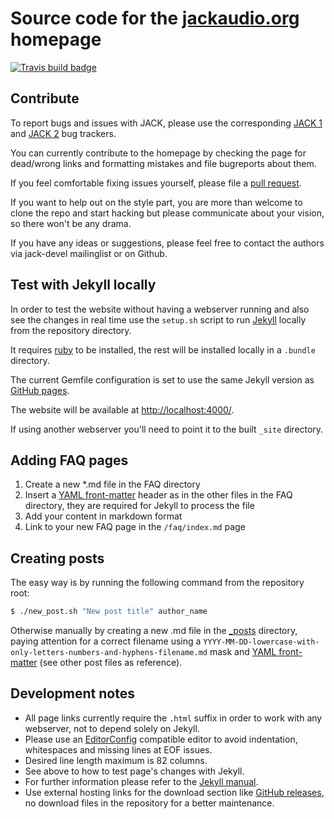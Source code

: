 # Source code for the [jackaudio.org] homepage

[![Travis build badge]](https://travis-ci.org/jackaudio/jackaudio.github.com)

## Contribute

To report bugs and issues with JACK, please use the corresponding
[JACK 1] and [JACK 2] bug trackers.

You can currently contribute to the homepage by checking the page for dead/wrong
links and formatting mistakes and file bugreports about them.

If you feel comfortable fixing issues yourself, please file a [pull request].

If you want to help out on the style part, you are more than welcome to clone the
repo and start hacking but please communicate about your vision,
so there won't be any drama.

If you have any ideas or suggestions, please feel free to contact the authors via
jack-devel mailinglist or on Github.

## Test with Jekyll locally

In order to test the website without having a webserver running and also see
the changes in real time use the `setup.sh` script to run [Jekyll] locally from
the repository directory.

It requires [ruby] to be installed, the rest will be installed locally in a
`.bundle` directory.

The current Gemfile configuration is set to use the same
Jekyll version as [GitHub pages].

The website will be available at <http://localhost:4000/>.

If using another webserver you'll need to point it to the built `_site` directory.

## Adding FAQ pages

1. Create a new *.md file in the FAQ directory
2. Insert a [YAML front-matter] header as in the other files in the FAQ directory,
   they are required for Jekyll to process the file
3. Add your content in markdown format
4. Link to your new FAQ page in the `/faq/index.md` page

## Creating posts

The easy way is by running the following command from the repository root:

```bash
$ ./new_post.sh "New post title" author_name
```

Otherwise manually by creating a new .md file in the [_posts] directory,
paying attention for a correct filename using a
`YYYY-MM-DD-lowercase-with-only-letters-numbers-and-hyphens-filename.md`
mask and [YAML front-matter] (see other post files as reference).

## Development notes

- All page links currently require the `.html` suffix in order to work with any
  webserver, not to depend solely on Jekyll.
- Please use an [EditorConfig] compatible editor to avoid indentation,
  whitespaces and missing lines at EOF issues.
- Desired line length maximum is 82 columns.
- See above to how to test page's changes with Jekyll.
- For further information please refer to the [Jekyll manual].
- Use external hosting links for the download section like [GitHub releases],
  no download files in the repository for a better maintenance.

[jackaudio.org]:     https://jackaudio.org
[JACK 1]:            https://github.com/jackaudio/jack1/issues
[JACK 2]:            https://github.com/jackaudio/jack2/issues
[pull request]:      https://github.com/jackaudio/jackaudio.github.com/pulls
[Jekyll]:            https://jekyllrb.com/
[ruby]:              https://www.ruby-lang.org/en/
[GitHub pages]:      https://pages.github.com/versions/
[YAML front-matter]: https://jekyllrb.com/docs/front-matter/
[_posts]:            https://github.com/jackaudio/jackaudio.github.com/tree/master/_posts/
[EditorConfig]:      https://editorconfig.org/
[Jekyll manual]:     https://jekyllrb.com/docs/
[GitHub releases]:   https://help.github.com/en/github/administering-a-repository/about-releases
[blog]:              https://github.com/wxWidgets/website/tree/master/blog
[Travis build badge]:https://img.shields.io/travis/jackaudio/jackaudio.github.com.svg?label=Build&style=popout&logo=jekyll
